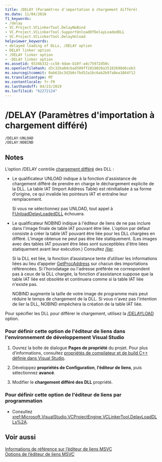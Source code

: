 ```yaml
---
title: /DELAY (Paramètres d'importation à chargement différé)
ms.date: 11/04/2016
f1_keywords:
- /delay
- VC.Project.VCLinkerTool.DelayNoBind
- VC.Project.VCLinkerTool.SupportUnloadOfDelayLoadedDLL
- VC.Project.VCLinkerTool.DelayUnload
helpviewer_keywords:
- delayed loading of DLLs, /DELAY option
- DELAY linker option
- /DELAY linker option
- -DELAY linker option
ms.assetid: 9334b332-cc58-4dae-b10f-a4c75972d50c
ms.openlocfilehash: d3c32ba04cbad509ff2819020a35102698d6ceb3
ms.sourcegitcommit: 0ab61bc3d2b6cfbd52a16c6ab2b97a8ea1864f12
ms.translationtype: MT
ms.contentlocale: fr-FR
ms.lasthandoff: 04/23/2019
ms.locfileid: "62272124"
---
```

# <a name="delay-delay-load-import-settings"></a>/DELAY (Paramètres d'importation à chargement différé)

```
/DELAY:UNLOAD
/DELAY:NOBIND
```

## <a name="remarks"></a>Notes

L’option /DELAY contrôle [chargement différé](linker-support-for-delay-loaded-dlls.md) des DLL :

- Le qualificateur UNLOAD indique à la fonction d'assistance de chargement différé de prendre en charge le déchargement explicite de la DLL. La table IAT (Import Address Table) est réinitialisée à sa forme d'origine, ce qui invalide les pointeurs IAT et entraîne leur remplacement.

   Si vous ne sélectionnez pas UNLOAD, tout appel à [FUnloadDelayLoadedDLL](explicitly-unloading-a-delay-loaded-dll.md) échouera.

- Le qualificateur NOBIND indique à l'éditeur de liens de ne pas inclure dans l'image finale de table IAT pouvant être liée. L'option par défaut consiste à créer la table IAT pouvant être liée pour les DLL chargées en différé. L'image obtenue ne peut pas être liée statiquement. (Les images avec des tables IAT pouvant être liées sont susceptibles d'être liées statiquement avant leur exécution.) Consultez [/lier](bind.md).

   Si la DLL est liée, la fonction d’assistance tente d’utiliser les informations liées au lieu d’appeler [GetProcAddress](/windows/desktop/api/libloaderapi/nf-libloaderapi-getprocaddress) sur chacun des importations référencées. Si l'horodatage ou l'adresse préférée ne correspondent pas à ceux de la DLL chargée, la fonction d'assistance suppose que la table IAT liée est obsolète et continuera comme si la table IAT liée n'existe pas.

   NOBIND augmente la taille de votre image de programme mais peut réduire le temps de chargement de la DLL. Si vous n'avez pas l'intention de lier la DLL, NOBIND empêchera la création de la table IAT liée.

Pour spécifier les DLL pour différer le chargement, utilisez la [/DELAYLOAD](delayload-delay-load-import.md) option.

### <a name="to-set-this-linker-option-in-the-visual-studio-development-environment"></a>Pour définir cette option de l'éditeur de liens dans l'environnement de développement Visual Studio

1. Ouvrez la boîte de dialogue **Pages de propriété** du projet. Pour plus d’informations, consultez [propriétés de compilateur et de build C++ définie dans Visual Studio](../working-with-project-properties.md).

1. Développez **propriétés de Configuration**, **l’éditeur de liens**, puis sélectionnez **avancé**.

1. Modifier le **chargement différé des DLL** propriété.

### <a name="to-set-this-linker-option-programmatically"></a>Pour définir cette option de l'éditeur de liens par programmation

- Consultez <xref:Microsoft.VisualStudio.VCProjectEngine.VCLinkerTool.DelayLoadDLLs%2A>.

## <a name="see-also"></a>Voir aussi

[Informations de référence sur l’éditeur de liens MSVC](linking.md)<br/>
[Options de l’éditeur de liens MSVC](linker-options.md)
